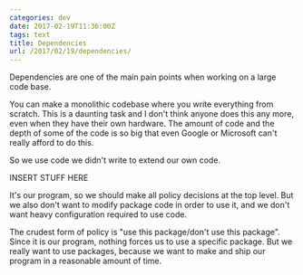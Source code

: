 ```yaml
---
categories: dev
date: 2017-02-19T11:36:00Z
tags: text
title: Dependencies
url: /2017/02/19/dependencies/
---
```


Dependencies are one of the main pain points when working on a large code base.

You can make a monolithic codebase where you write everything from scratch. This is
a daunting task and I don't think anyone does this any more, even when they have
their own hardware. The amount of code and the depth of some of the code is so
big that even Google or Microsoft can't really afford to do this.

So we use code we didn't write to extend our own code.

INSERT STUFF HERE

It's our program, so we should make all policy decisions at the top level. But we also
don't want to modify package code in order to use it, and we don't want heavy
configuration required to use code.

The crudest form of policy is "use this package/don't use this package". Since it
is our program, nothing forces us to use a specific package. But we really want to
use packages, because we want to make and ship our program in a reasonable amount
of time.
